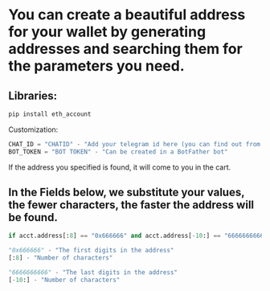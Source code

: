 # You can create a beautiful address for your wallet by generating addresses and searching them for the parameters you need.
## Libraries:
````python
pip install eth_account
````
Customization:
````python
CHAT_ID = "CHATID" - "Add your telegram id here (you can find out from the bot) @getmyid_bot"
BOT_TOKEN = "BOT TOKEN" - "Сan be created in a BotFather bot"
````
If the address you specified is found, it will come to you in the cart.


## In the Fields below, we substitute your values, the fewer characters, the faster the address will be found.
````python
if acct.address[:8] == "0x666666" and acct.address[-10:] == "6666666666":
````
````python
"0x666666" - "The first digits in the address"
[:8] - "Number of characters"
````
````python
"6666666666" - "The last digits in the address"
[-10:] - "Number of characters"
````
